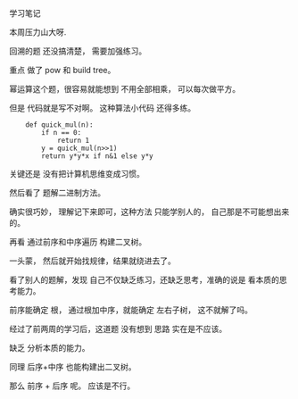学习笔记

本周压力山大呀.

回溯的题 还没搞清楚， 需要加强练习。

重点 做了 pow 和 build tree。

幂运算这个题，很容易就能想到 不用全部相乘， 可以每次做平方。

但是 代码就是写不对啊。 这种算法小代码 还得多练。

        def quick_mul(n):
            if n == 0:
                return 1
            y = quick_mul(n>>1)
            return y*y*x if n&1 else y*y
关键还是 没有把计算机思维变成习惯。
        
然后看了 题解二进制方法。

确实很巧妙， 理解记下来即可，这种方法 只能学别人的， 自己那是不可能想出来的。

再看 通过前序和中序遍历 构建二叉树。

一头蒙， 然后就开始找规律，结果就绕进去了。

看了别人的题解，发现 自己不仅缺乏练习，还缺乏思考，准确的说是 看本质的思考能力。

前序能确定 根， 通过根加中序，就能确定 左右子树， 这不就解了吗。

经过了前两周的学习后，这道题 没有想到 思路 实在是不应该。

缺乏 分析本质的能力。

同理 后序+中序 也能构建出二叉树。

那么 前序 + 后序 呢。 应该是不行。


